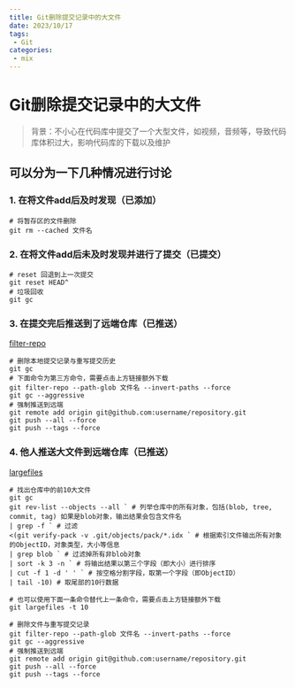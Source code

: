 ```yaml
---
title: Git删除提交记录中的大文件
date: 2023/10/17
tags:
 - Git
categories:
 - mix
---
```


# Git删除提交记录中的大文件
> 背景：不小心在代码库中提交了一个大型文件，如视频，音频等，导致代码库体积过大，影响代码库的下载以及维护

## 可以分为一下几种情况进行讨论

### 1. 在将文件add后及时发现（已添加）

```shell
# 将暂存区的文件删除
git rm --cached 文件名
```

### 2. 在将文件add后未及时发现并进行了提交（已提交）

```shell
# reset 回退到上一次提交
git reset HEAD^
# 垃圾回收
git gc
```

### 3. 在提交完后推送到了远端仓库（已推送）
[filter-repo](https://github.com/newren/git-filter-repo)

```shell
# 删除本地提交记录与重写提交历史
git gc
# 下面命令为第三方命令，需要点击上方链接额外下载
git filter-repo --path-glob 文件名 --invert-paths --force
git gc --aggressive
# 强制推送到远端
git remote add origin git@github.com:username/repository.git
git push --all --force
git push --tags --force
```

### 4. 他人推送大文件到远端仓库（已推送）
[largefiles](https://github.com/ticktechman/git-commands)

```shell
# 找出仓库中的前10大文件
git gc
git rev-list --objects --all ` # 列举仓库中的所有对象，包括(blob, tree, commit, tag) 如果是blob对象，输出结果会包含文件名
| grep -f ` # 过滤
<(git verify-pack -v .git/objects/pack/*.idx ` # 根据索引文件输出所有对象的ObjectID，对象类型，大小等信息
| grep blob ` # 过滤掉所有非blob对象
| sort -k 3 -n ` # 将输出结果以第三个字段（即大小）进行排序
| cut -f 1 -d ' ' ` # 按空格分割字段，取第一个字段（即ObjectID）
| tail -10) # 取尾部的10行数据

# 也可以使用下面一条命令替代上一条命令，需要点击上方链接额外下载
git largefiles -t 10 

# 删除文件与重写提交记录
git filter-repo --path-glob 文件名 --invert-paths --force
git gc --aggressive
# 强制推送到远端
git remote add origin git@github.com:username/repository.git
git push --all --force
git push --tags --force

```